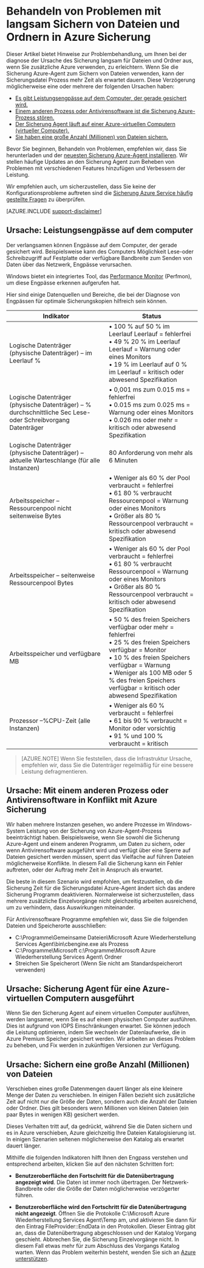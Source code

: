 <properties
   pageTitle="Behandeln von Problemen mit langsam Sichern von Dateien und Ordnern in Azure Sicherung | Microsoft Azure"
   description="Bietet Hinweise zur Problembehandlung, um Ihnen die Ursache des Azure Sicherung Leistungsprobleme zu diagnostizieren"
   services="backup"
   documentationCenter=""
   authors="genlin"
   manager="jimpark"
   editor=""/>

<tags
    ms.service="backup"
    ms.workload="storage-backup-recovery"
    ms.tgt_pltfrm="na"
    ms.devlang="na"
    ms.topic="article"
    ms.date="10/13/2016"
    ms.author="genli"/>

# <a name="troubleshoot-slow-backup-of-files-and-folders-in-azure-backup"></a>Behandeln von Problemen mit langsam Sichern von Dateien und Ordnern in Azure Sicherung

Dieser Artikel bietet Hinweise zur Problembehandlung, um Ihnen bei der diagnose der Ursache des Sicherung langsam für Dateien und Ordner aus, wenn Sie zusätzliche Azure verwenden, zu erleichtern. Wenn Sie die Sicherung Azure-Agent zum Sichern von Dateien verwenden, kann der Sicherungsdatei Prozess mehr Zeit als erwartet dauern. Diese Verzögerung möglicherweise eine oder mehrere der folgenden Ursachen haben:

-   [Es gibt Leistungsengpässe auf dem Computer, der gerade gesichert wird.](#cause1)
-   [Einem anderen Prozess oder Antivirensoftware ist die Sicherung Azure-Prozess stören.](#cause2)
-   [Der Sicherung Agent läuft auf einer Azure-virtuellen Computern (virtueller Computer).](#cause3)  
-   [Sie haben eine große Anzahl (Millionen) von Dateien sichern.](#cause4)

Bevor Sie beginnen, Behandeln von Problemen, empfehlen wir, dass Sie herunterladen und der [neuesten Sicherung Azure-Agent installieren](http://aka.ms/azurebackup_agent). Wir stellen häufige Updates an den Sicherung Agent zum Beheben von Problemen mit verschiedenen Features hinzufügen und Verbessern der Leistung.

Wir empfehlen auch, um sicherzustellen, dass Sie keine der Konfigurationsprobleme auftreten sind die [Sicherung Azure Service häufig gestellte Fragen](backup-azure-backup-faq.md) zu überprüfen.

[AZURE.INCLUDE [support-disclaimer](../../includes/support-disclaimer.md)]

<a id="cause1"></a>
## <a name="cause-performance-bottlenecks-on-the-computer"></a>Ursache: Leistungsengpässe auf dem computer

Der verlangsamen können Engpässe auf dem Computer, der gerade gesichert wird. Beispielsweise kann des Computers Möglichkeit Lese-oder Schreibzugriff auf Festplatte oder verfügbare Bandbreite zum Senden von Daten über das Netzwerk, Engpässe verursachen.

Windows bietet ein integriertes Tool, das [Performance Monitor](https://technet.microsoft.com/magazine/2008.08.pulse.aspx) (Perfmon), um diese Engpässe erkennen aufgerufen hat.

Hier sind einige Datenquellen und Bereiche, die bei der Diagnose von Engpässen für optimale Sicherungskopien hilfreich sein können.

| Indikator  | Status  |
|---|---|
|Logische Datenträger (physische Datenträger) – im Leerlauf %   | • 100 % auf 50 % im Leerlauf Leerlauf = fehlerfrei</br>• 49 % 20 % im Leerlauf Leerlauf = Warnung oder eines Monitors</br>• 19 % im Leerlauf auf 0 % im Leerlauf = kritisch oder abwesend Spezifikation|
|  Logische Datenträger (physische Datenträger) – % durchschnittliche Sec Lese- oder Schreibvorgang Datenträger |  • 0,001 ms zum 0.015 ms = fehlerfrei</br>• 0.015 ms zum 0.025 ms = Warnung oder eines Monitors</br>• 0.026 ms oder mehr = kritisch oder abwesend Spezifikation|
|  Logische Datenträger (physische Datenträger) – aktuelle Warteschlange (für alle Instanzen) | 80 Anforderung von mehr als 6 Minuten |
| Arbeitsspeicher – Ressourcenpool nicht seitenweise Bytes|• Weniger als 60 % der Pool verbraucht = fehlerfrei<br>• 61 80 % verbraucht Ressourcenpool = Warnung oder eines Monitors</br>• Größer als 80 % Ressourcenpool verbraucht = kritisch oder abwesend Spezifikation|
| Arbeitsspeicher – seitenweise Ressourcenpool Bytes |• Weniger als 60 % der Pool verbraucht = fehlerfrei</br>• 61 80 % verbraucht Ressourcenpool = Warnung oder eines Monitors</br>• Größer als 80 % Ressourcenpool verbraucht = kritisch oder abwesend Spezifikation|
| Arbeitsspeicher und verfügbare MB| • 50 % des freien Speichers verfügbar oder mehr = fehlerfrei</br>• 25 % des freien Speichers verfügbar = Monitor</br>• 10 % des freien Speichers verfügbar = Warnung</br>• Weniger als 100 MB oder 5 % des freien Speichers verfügbar = kritisch oder abwesend Spezifikation|
|Prozessor –\%CPU-Zeit (alle Instanzen)|• Weniger als 60 % verbraucht = fehlerfrei</br>• 61 bis 90 % verbraucht = Monitor oder vorsichtig</br>• 91 % und 100 % verbraucht = kritisch|


> [AZURE.NOTE] Wenn Sie feststellen, dass die Infrastruktur Ursache, empfehlen wir, dass Sie die Datenträger regelmäßig für eine bessere Leistung defragmentieren.

<a id="cause2"></a>
## <a name="cause-another-process-or-antivirus-software-interfering-with-azure-backup"></a>Ursache: Mit einem anderen Prozess oder Antivirensoftware in Konflikt mit Azure Sicherung

Wir haben mehrere Instanzen gesehen, wo andere Prozesse im Windows-System Leistung von der Sicherung von Azure-Agent-Prozess beeinträchtigt haben. Beispielsweise, wenn Sie sowohl die Sicherung Azure-Agent und einem anderen Programm, um Daten zu sichern, oder wenn Antivirensoftware ausgeführt wird und verfügt über eine Sperre auf Dateien gesichert werden müssen, sperrt das Vielfache auf führen Dateien möglicherweise Konflikte. In diesem Fall die Sicherung kann ein Fehler auftreten, oder der Auftrag mehr Zeit in Anspruch als erwartet.

Die beste in diesem Szenario wird empfohlen, um festzustellen, ob die Sicherung Zeit für die Sicherungsdatei Azure-Agent ändert sich das andere Sicherung Programm deaktivieren. Normalerweise ist sicherzustellen, dass mehrere zusätzliche Einzelvorgänge nicht gleichzeitig arbeiten ausreichend, um zu verhindern, dass Auswirkungen miteinander.

Für Antivirensoftware Programme empfehlen wir, dass Sie die folgenden Dateien und Speicherorte ausschließen:

- C:\Programme\Gemeinsame Dateien\Microsoft Azure Wiederherstellung Services Agent\bin\cbengine.exe als Prozess
- C:\Programme\Microsoft c:\Programme\Microsoft Azure Wiederherstellung Services Agent\ Ordner
- Streichen Sie Speicherort (Wenn Sie nicht am Standardspeicherort verwenden)

<a id="cause3"></a>
## <a name="cause-backup-agent-running-on-an-azure-virtual-machine"></a>Ursache: Sicherung Agent für eine Azure-virtuellen Computern ausgeführt

Wenn Sie den Sicherung Agent auf einem virtuellen Computer ausführen, werden langsamer, wenn Sie es auf einem physischen Computer ausführen. Dies ist aufgrund von IOPS Einschränkungen erwartet.  Sie können jedoch die Leistung optimieren, indem Sie wechseln der Datenlaufwerke, die in Azure Premium Speicher gesichert werden. Wir arbeiten an dieses Problem zu beheben, und Fix werden in zukünftigen Versionen zur Verfügung.

<a id="cause4"></a>
## <a name="cause-backing-up-a-large-number-millions-of-files"></a>Ursache: Sichern eine große Anzahl (Millionen) von Dateien

Verschieben eines große Datenmengen dauert länger als eine kleinere Menge der Daten zu verschieben. In einigen Fällen bezieht sich zusätzliche Zeit auf nicht nur die Größe der Daten, sondern auch die Anzahl der Dateien oder Ordner. Dies gilt besonders wenn Millionen von kleinen Dateien (ein paar Bytes in wenigen KB) gesichert werden.

Dieses Verhalten tritt auf, da gedrückt, während Sie die Daten sichern und es in Azure verschieben, Azure gleichzeitig Ihre Dateien Katalogisierung ist. In einigen Szenarien seltenen möglicherweise den Katalog als erwartet dauert länger.

Mithilfe die folgenden Indikatoren hilft Ihnen den Engpass verstehen und entsprechend arbeiten, klicken Sie auf den nächsten Schritten fort:

- **Benutzeroberfläche den Fortschritt für die Datenübertragung angezeigt wird**. Die Daten ist immer noch übertragen. Der Netzwerk-Bandbreite oder die Größe der Daten möglicherweise verzögerter führen.

- **Benutzeroberfläche wird den Fortschritt für die Datenübertragung nicht angezeigt**. Öffnen Sie die Protokolle C:\Microsoft Azure Wiederherstellung Services Agent\Temp am, und aktivieren Sie dann für den Eintrag FileProvider::EndData in den Protokollen. Dieser Eintrag gibt an, dass die Datenübertragung abgeschlossen und der Katalog Vorgang geschieht. Abbrechen Sie, die Sicherung Einzelvorgänge nicht. In diesem Fall etwas mehr für zum Abschluss des Vorgangs Katalog warten. Wenn das Problem weiterhin besteht, wenden Sie sich an [Azure unterstützen](https://portal.azure.com/#create/Microsoft.Support).
